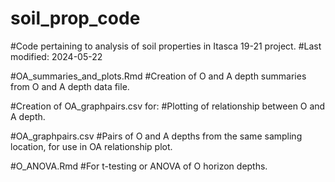 # soil_prop_code
#Code pertaining to analysis of soil properties in Itasca 19-21 project.
#Last modified: 2024-05-22

#OA_summaries_and_plots.Rmd
#Creation of O and A depth summaries from O and A depth data file.

#Creation of OA_graphpairs.csv for:
#Plotting of relationship between O and A depth.


#OA_graphpairs.csv
#Pairs of O and A depths from the same sampling location, for use in OA relationship plot.


#O_ANOVA.Rmd
#For t-testing or ANOVA of O horizon depths.